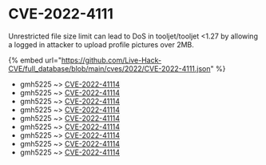 # CVE-2022-4111

Unrestricted file size limit can lead to DoS in tooljet/tooljet <1.27 by allowing a logged in attacker to upload profile pictures over 2MB.

{% embed url="https://github.com/Live-Hack-CVE/full_database/blob/main/cves/2022/CVE-2022-4111.json" %}


* gmh5225 ~> [CVE-2022-41114](https://www.alice-snow.ru/2022/database/cve-2022-4111/cve-2022-41114-gmh5225)
* gmh5225 ~> [CVE-2022-41114](https://www.alice-snow.ru/2022/database/cve-2022-4111/cve-2022-41114-gmh5225)
* gmh5225 ~> [CVE-2022-41114](https://www.alice-snow.ru/2022/database/cve-2022-4111/cve-2022-41114-gmh5225)
* gmh5225 ~> [CVE-2022-41114](https://www.alice-snow.ru/2022/database/cve-2022-4111/cve-2022-41114-gmh5225)
* gmh5225 ~> [CVE-2022-41114](https://www.alice-snow.ru/2022/database/cve-2022-4111/cve-2022-41114-gmh5225)
* gmh5225 ~> [CVE-2022-41114](https://www.alice-snow.ru/2022/database/cve-2022-4111/cve-2022-41114-gmh5225)
* gmh5225 ~> [CVE-2022-41114](https://www.alice-snow.ru/2022/database/cve-2022-4111/cve-2022-41114-gmh5225)
* gmh5225 ~> [CVE-2022-41114](https://www.alice-snow.ru/2022/database/cve-2022-4111/cve-2022-41114-gmh5225)
* gmh5225 ~> [CVE-2022-41114](https://www.alice-snow.ru/2022/database/cve-2022-4111/cve-2022-41114-gmh5225)